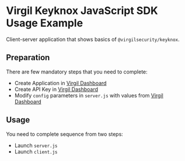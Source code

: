 # Virgil Keyknox JavaScript SDK Usage Example
Client-server application that shows basics of `@virgilsecurity/keyknox`.

## Preparation
There are few mandatory steps that you need to complete:
- Create Application in [Virgil Dashboard][_dashboard]
- Create API Key in [Virgil Dashboard][_dashboard]
- Modify `config` parameters in `server.js` with values from [Virgil Dashboard][_dashboard]

## Usage
You need to complete sequence from two steps:
- Launch `server.js`
- Launch `client.js`

[_dashboard]: https://dashboard.virgilsecurity.com
